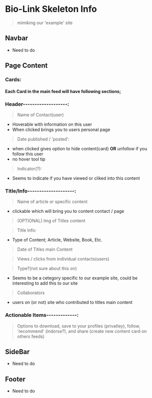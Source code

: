 # Bio-Link Skeleton Info

> mimiking our 'example' site
## Navbar
* Need to do





## Page Content
### Cards: 
#### Each Card in the main feed will have following sections;

### Header-------------------:
> Name of Contact(user)
* Hoverable with information on this user
* When clicked brings you to users personal page

> Date published / 'posted':
* when clicked gives option to hide content(card) **OR** unfollow if you follow this user
* no hover tool tip

> Indicator(?):
* Seems to indicate if you have viewed or cliked into this content

### Title/Info--------------------:
> Name of article or specific content
* clickable which will bring you to content contact / page

> (OPTIONAL) Img of Titles content

> Title Info:
* Type of Content; Article, Website, Book, Etc.

> Date of Titles main Content 

> Views / clicks from individual contacts(users)

>Type?(not sure about this on)
* Seems to be a cetegory specific to our example site, could be interesting to add this to our site

> Collaborators 
* users on (or not) site who contributed to titles main content

### Actionable Items-------------:
>Options to download, save to your profiles (privatley), follow, 'recommend' (indorse?), and share (create new content card on others feeds)







## SideBar
* Need to do

## Footer
* Need to do
